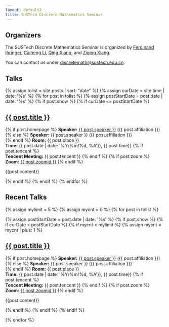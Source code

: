 ```yaml
---
layout: default2
title: SUSTech Discrete Mathematics Seminar
---
```


## Organizers

The SUSTech Discrete Mathematics Seminar is organized by [Ferdinand Ihringer](http://math.ihringer.org), [Caiheng Li](https://www.sustech.edu.cn/en/faculties/licaiheng.html), [Qing Xiang](https://www.sustech.edu.cn/en/faculties/xiangqing.html), and [Ziqing Xiang](http://www.ziqing.org).

You can contact us under [discretemath@sustech.edu.cn](mailto:discretemath@sustech.edu.cn).

## Talks

{% assign tolist = site.posts | sort: "date" %}
{% assign curDate = site.time | date: '%s' %}
{% for post in tolist %}
{% assign postStartDate = post.date | date: '%s' %}
{% if post.show %}
{% if curDate <= postStartDate %}
<article>

<h2><a href="{{ post.url }}">{{ post.title }}</a></h2>

<p class="view">
{% if post.homepage %}
<strong>Speaker:</strong> <a href="{{post.homepage}}">{{ post.speaker }}</a> ({{ post.affiliation }})<br>
{% else %}
<strong>Speaker:</strong> {{ post.speaker }} ({{ post.affiliation }})<br>
{% endif %}
<strong>Room:</strong> {{ post.place }}<br>
<strong>Time:</strong> {{ post.date | date: '%Y/%m/%d, %A'}}, {{ post.time}}
{% if post.tencent %}
<br>
<strong>Tencent Meeting:</strong> {{ post.tencent }}
{% endif %}
{% if post.zoom %}
<br>
<strong>Zoom:</strong> <a href="https://us06web.zoom.us/j/{{post.zoomid}}">{{ post.zoomid }}</a>
{% endif %}
</p>

{{post.content}}

</article>
{% endif %}
{% endif %}
{% endfor %}

## Recent Talks

{% assign mylimit = 5 %}
{% assign mycnt = 0 %}
{% for post in tolist %}

{% assign postStartDate = post.date | date: '%s' %}
{% if post.show %}
{% if curDate > postStartDate %}
{% if mycnt < mylimit %}
{% assign mycnt = mycnt | plus: 1 %}


<article>

<h2><a href="{{ post.url }}">{{ post.title }}</a></h2>

<p class="view">
{% if post.homepage %}
<strong>Speaker:</strong> <a href="{{post.homepage}}">{{ post.speaker }}</a> ({{ post.affiliation }})<br>
{% else %}
<strong>Speaker:</strong> {{ post.speaker }} ({{ post.affiliation }})<br>
{% endif %}
<strong>Room:</strong> {{ post.place }}<br>
<strong>Time:</strong> {{ post.date | date: '%Y/%m/%d, %A'}}, {{ post.time}}
{% if post.tencent %}
<br>
<strong>Tencent Meeting:</strong> {{ post.tencent }}
{% endif %}
{% if post.zoom %}
<br>
<strong>Zoom:</strong> <a href="https://us06web.zoom.us/j/{{post.zoomid}}">{{ post.zoomid }}</a>
{% endif %}
</p>

{{post.content}}

</article>

{% endif %}
{% endif %}
{% endif %}

{% endfor %}


